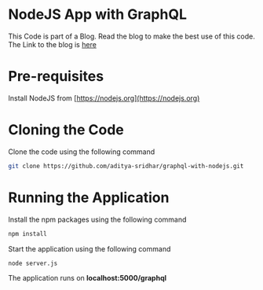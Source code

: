 # NodeJS App with GraphQL

This Code is part of a Blog. Read the blog to make the best use of this code.
The Link to the blog is [here](https://adityasridhar.com/posts/what-is-graphql-and-how-to-use-it)

# Pre-requisites

Install NodeJS from [https://nodejs.org](https://nodejs.org)

# Cloning the Code

Clone the code using the following command

```bash
git clone https://github.com/aditya-sridhar/graphql-with-nodejs.git
```
# Running the Application

Install the npm packages using the following command 

```bash
npm install
```

Start the application using the following command 

```bash
node server.js
```

The application runs on **localhost:5000/graphql**

